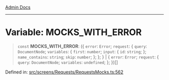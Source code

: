 [Admin Docs](/)

***

# Variable: MOCKS\_WITH\_ERROR

> `const` **MOCKS\_WITH\_ERROR**: (\{ `error`: `Error`; `request`: \{ `query`: `DocumentNode`; `variables`: \{ `first`: `number`; `input`: \{ `id`: `string`; \}; `name_contains`: `string`; `skip`: `number`; \}; \}; \} \| \{ `error`: `Error`; `request`: \{ `query`: `DocumentNode`; `variables`: `undefined`; \}; \})[]

Defined in: [src/screens/Requests/RequestsMocks.ts:562](https://github.com/PalisadoesFoundation/talawa-admin/blob/main/src/screens/Requests/RequestsMocks.ts#L562)
